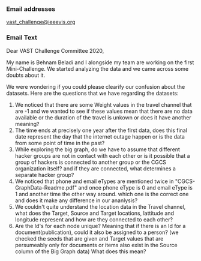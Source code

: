 ### Email addresses
 vast_challenge@ieeevis.org

### Email Text

Dear VAST Challenge Committee 2020,

My name is Behnam Beladi and I alongside my team are working on the first Mini-Challenge. We started analyzing the data and we came across some doubts about it.

We were wondering if you could please clearify our confusion about the datasets.
Here are the questions that we have regarding the datasets:

1. We noticed that there are some Weight values in the travel channel that are -1 and we wanted to see if these values mean that there are no data available or the duration of the travel is unkown or does it have another meaning?
2. The time ends at precisely one year after the first data, does this final date represent the day that the internet outage happen or is the data from some point of time in the past?
3. While exploring the big graph, do we have to assume that different hacker groups are not in contact with each other or is it possible that a group of hackers is connected to another group or the CGCS organization itself? and if they are connected, what determines a separate hacker group?
4. We noticed that phone and email eTypes are mentioned twice in "CGCS-GraphData-Readme.pdf" and once phone eType is 0 and email eType is 1 and another time the other way around. which one is the correct one and does it make any difference in our ananlysis?
5. We couldn't quite understand the location data in the Travel channel, what does the Target, Source and Target locations, lattitude and longitude represent and how are they connected to each other?
6. Are the Id's for each node unique? Meaning that if there is an Id for a document(publication), could it also be assigned to a person? (we checked the seeds that are given and Target values that are persumeably only for documents or items also exist in the Source column of the Big Graph data) What does this mean? 
